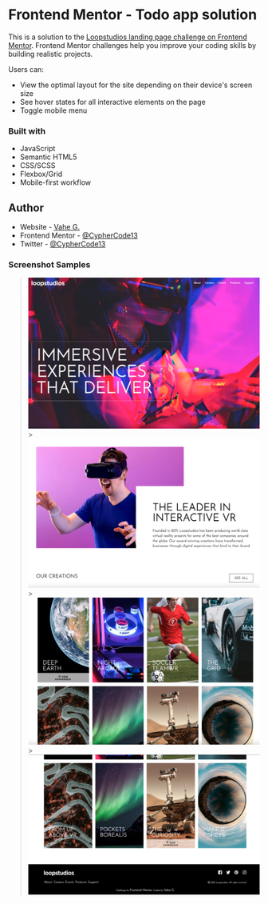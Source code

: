 # Frontend Mentor - Todo app solution

This is a solution to the [Loopstudios landing page challenge on Frontend Mentor](https://www.frontendmentor.io/challenges/loopstudios-landing-page-N88J5Onjw). Frontend Mentor challenges help you improve your coding skills by building realistic projects.

Users can:

- View the optimal layout for the site depending on their device's screen size
- See hover states for all interactive elements on the page
- Toggle mobile menu

### Built with

- JavaScript
- Semantic HTML5
- CSS/SCSS
- Flexbox/Grid
- Mobile-first workflow

## Author

- Website - [Vahe G.](https://www.vahe.tech)
- Frontend Mentor - [@CypherCode13](https://www.frontendmentor.io/profile/CypherCode13)
- Twitter - [@CypherCode13](https://www.twitter.com/CypherCode13)

### Screenshot Samples

> ![](screenshots/Screen-Shot-1.png?raw=true) >![](screenshots/Screen-Shot-2.png?raw=true) > ![](screenshots/Screen-Shot-3.png?raw=true) > ![](screenshots/Screen-Shot-4.png?raw=true)
